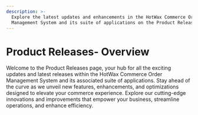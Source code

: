 ```yaml
---
description: >-
  Explore the latest updates and enhancements in the HotWax Commerce Order
  Management System and its suite of applications on the Product Releases page.
---
```


# Product Releases- Overview

Welcome to the Product Releases page, your hub for all the exciting updates and latest releases within the HotWax Commerce Order Management System and its associated suite of applications. Stay ahead of the curve as we unveil new features, enhancements, and optimizations designed to elevate your commerce experience. Explore our cutting-edge innovations and improvements that empower your business, streamline operations, and enhance efficiency.
